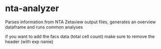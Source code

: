 # nta-analyzer
Parses information from NTA Zetaview output files, generates an overview dataframe and runs common analyses

if you want to add the facs data (total cell count) make sure to remove the header (with exp name)
